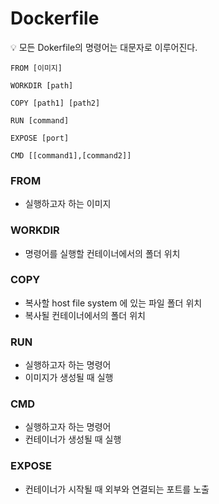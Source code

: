 # Dockerfile

<aside>
💡 모든 Dokerfile의 명령어는 대문자로 이루어진다.

</aside>

```docker
FROM [이미지]

WORKDIR [path]

COPY [path1] [path2]

RUN [command]

EXPOSE [port]

CMD [[command1],[command2]]
```

### FROM

- 실행하고자 하는 이미지

### WORKDIR

- 명령어를 실행할 컨테이너에서의 폴더 위치

### COPY

- 복사할 host file system 에 있는 파일 폴더 위치
- 복사될 컨테이너에서의 폴더 위치

### RUN

- 실행하고자 하는 명령어
- 이미지가 생성될 때 실행

### CMD

- 실행하고자 하는 명령어
- 컨테이너가 생성될 때 실행

### EXPOSE

- 컨테이너가 시작될 때 외부와 연결되는 포트를 노출
